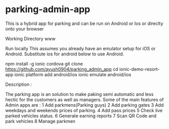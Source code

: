 # parking-admin-app

This is a hybrid app for parking and can be run on Android or Ios or direclty onto your browser

Working Directory
www

Run locally This assumes you already have an emulator setup for iOS or Android. Substitute ios for android below to use Android.

npm install -g ionic cordova
git clone https://github.com/ayush0904/parking_admin_app 
cd ionic-demo-resort-app 
ionic platform 
add android/ios 
ionic emulate android/ios

Description : 

The parking app is an solution to make paking semi automatic and less hectic for the customers as well as managers.
Some of the main features of Admin apps are : 
1 Add parkmens(Parking guys)
2 Add parking gates
3 Add weekdays and weekends prices of parking.
4 Add pass prices
5 Check live parked vehicles status.
6 Generate earning reports
7 Scan QR Code and park vehicles
8 Manage parkmen


